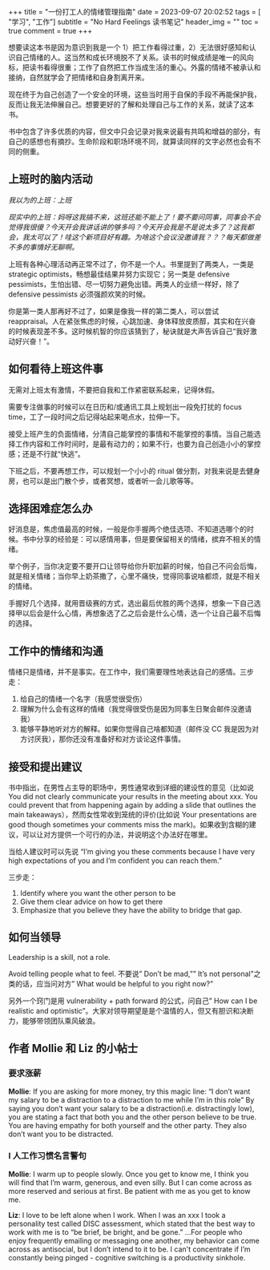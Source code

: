 +++
title = "一份打工人的情绪管理指南"
date = 2023-09-07 20:02:52
tags = [ "学习", "工作"]
subtitle = "No Hard Feelings 读书笔记"
header_img = ""
toc = true
comment = true
+++

想要读这本书是因为意识到我是一个 1）把工作看得过重，2）无法很好感知和认识自己情绪的人。这当然和成长环境脱不了关系。读书的时候成绩是唯一的风向标，把读书看得很重；工作了自然把工作当成生活的重心。外露的情绪不被承认和接纳，自然就学会了把情绪和自身割离开来。

现在终于为自己创造了一个安全的环境，这些当时用于自保的手段不再能保护我，反而让我无法伸展自己。想要更好的了解和处理自己与工作的关系，就读了这本书。

书中包含了许多优质的内容，但文中只会记录对我来说最有共鸣和增益的部分，有自己的感想也有摘抄。生命阶段和职场环境不同，就算读同样的文字必然也会有不同的侧重。

## 上班时的脑内活动

_我以为的上班：上班_

_现实中的上班：妈呀这我搞不来，这班还能不能上了！要不要问同事，同事会不会觉得我很傻？今天开会我讲话讲的够多吗？今天开会我是不是说太多了？这我都会，我太可以了！哇这个新项目好有趣。为啥这个会议没邀请我？？？每天都做差不多的事情好无聊啊。_

上班有各种心理活动再正常不过了，你不是一个人。书里提到了两类人，一类是 strategic optimists，畅想最佳结果并努力实现它；另一类是 defensive pessimists，生怕出错、尽一切努力避免出错。两类人的业绩一样好，除了 defensive pessimists 必须强颜欢笑的时候。

你是第一类人那再好不过了，如果是像我一样的第二类人，可以尝试 reappraisal。人在紧张焦虑的时候，心跳加速、身体释放皮质醇，其实和在兴奋的时候表现差不多。这时候机智的你应该猜到了，秘诀就是大声告诉自己“我好激动好兴奋！”。

## 如何看待上班这件事

无需对上班太有激情，不要把自我和工作紧密联系起来，记得休假。

需要专注做事的时候可以在日历和/或通讯工具上规划出一段免打扰的 focus time，工了一段时间之后记得站起来喝点水，拉伸一下。

接受上班产生的负面情绪，分清自己能掌控的事情和不能掌控的事情。当自己能选择工作内容和工作时间时，是最有动力的；如果不行，也要为自己创造小小的掌控感；还是不行就“快逃”。

下班之后，不要再想工作，可以规划一个小小的 ritual 做分割，对我来说是去健身房，也可以是出门散个步，或者冥想，或者听一会儿歌等等。

## 选择困难症怎么办

好消息是，焦虑值最高的时候，一般是你手握两个绝佳选项、不知道选哪个的时候。书中分享的经验是：可以感情用事，但是要保留相关的情绪，摈弃不相关的情绪。

举个例子，当你决定要不要开口让领导给你升职加薪的时候，怕自己不问会后悔，就是相关情绪；当你早上奶茶撒了，心里不痛快，觉得同事说啥都烦，就是不相关的情绪。

手握好几个选择，就用晋级赛的方式，选出最后优胜的两个选择，想象一下自己选择甲以后会是什么心情，再想象选了乙之后会是什么心情，选一个让自己最不后悔的选择。

## 工作中的情绪和沟通

情绪只是情绪，并不是事实。在工作中，我们需要理性地表达自己的感情。三步走：

1. 给自己的情绪一个名字（我感觉很受伤）
2. 理解为什么会有这样的情绪（我觉得很受伤是因为同事生日聚会邮件没邀请我）
3. 能够平静地听对方的解释。如果你觉得自己啥都知道（邮件没 CC 我是因为对方讨厌我），那你还没有准备好和对方谈论这件事情。

## 接受和提出建议

书中指出，在男性占主导的职场中，男性通常收到详细的建设性的意见（比如说 You did not clearly communicate your results in the meeting about xxx. You could prevent that from happening again by adding a slide that outlines the main takeaways），然而女性常收到笼统的评价(比如说 Your presentations are good though sometimes your comments miss the mark)。如果收到含糊的建议，可以让对方提供一个可行的办法，并说明这个办法好在哪里。

当给人建议时可以先说 “I’m giving you these comments because I have very high expectations of you and I’m confident you can reach them.”

三步走：

1. Identify where you want the other person to be
2. Give them clear advice on how to get there
3. Emphasize that you believe they have the ability to bridge that gap.

## 如何当领导

Leadership is a skill, not a role.

Avoid telling people what to feel. 不要说” Don’t be mad,”” It’s not personal”之类的话，应当问对方” What would be helpful to you right now?”

另外一个窍门是用 vulnerability + path forward 的公式，问自己” How can I be realistic and optimistic”。大家对领导期望是是个温情的人，但又有胆识和决断力，能够带领团队乘风破浪。

## 作者 Mollie 和 Liz 的小帖士

### 要求涨薪

**Mollie**: If you are asking for more money, try this magic line: “I don’t want my salary to be a distraction to a distraction to me while I’m in this role” By saying you don’t want your salary to be a distraction(i.e. distractingly low), you are stating a fact that both you and the other person believe to be true. You are having empathy for both yourself and the other party. They also don’t want you to be distracted.

### I 人工作习惯名言警句

**Mollie**: I warm up to people slowly. Once you get to know me, I think you will find that I’m warm, generous, and even silly. But I can come across as more reserved and serious at first. Be patient with me as you get to know me.

**Liz**: I love to be left alone when I work. When I was an xxx I took a personality test called DISC assessment, which stated that the best way to work with me is to “be brief, be bright, and be gone.” …For people who enjoy frequently emailing or messaging one another, my behavior can come across as antisocial, but I don’t intend to it to be. I can't concentrate if I’m constantly being pinged - cognitive switching is a productivity sinkhole.
